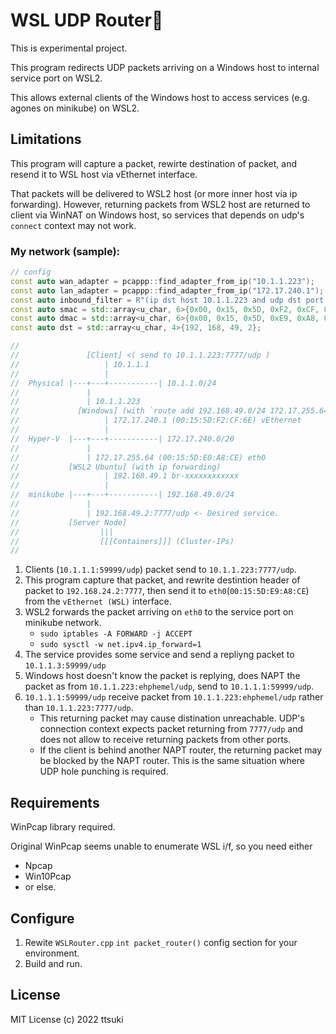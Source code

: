 # WSL UDP Router📡

This is experimental project.

This program redirects UDP packets arriving on a Windows host to internal service port on WSL2.

This allows external clients of the Windows host to access services (e.g. agones on minikube) on WSL2.

## Limitations

This program will capture a packet, rewirte destination of packet, and resend it to WSL host via vEthernet interface.

That packets will be delivered to WSL2 host (or more inner host via ip forwarding).  However, returning packets from WSL2 host are returned to client via WinNAT on Windows host, so services that depends on udp's `connect` context may not work.

### My network (sample):

```cpp
// config
const auto wan_adapter = pcappp::find_adapter_from_ip("10.1.1.223");
const auto lan_adapter = pcappp::find_adapter_from_ip("172.17.240.1");
const auto inbound_filter = R"(ip dst host 10.1.1.223 and udp dst port 7777)";
const auto smac = std::array<u_char, 6>{0x00, 0x15, 0x5D, 0xF2, 0xCF, 0x6E}; // Windows WSL 
const auto dmac = std::array<u_char, 6>{0x00, 0x15, 0x5D, 0xE9, 0xA8, 0xCE}; // WSL eth0
const auto dst = std::array<u_char, 4>{192, 168, 49, 2};                     // target ip (minikube) address via WSL eth0

//
//               [Client] <( send to 10.1.1.223:7777/udp )
//                   | 10.1.1.1
//                   |
//  Physical |---+---+-----------| 10.1.1.0/24
//               |
//               | 10.1.1.223
//             [Windows] (with `route add 192.168.49.0/24 172.17.255.64`)
//                   | 172.17.240.1 (00:15:5D:F2:CF:6E) vEthernet
//                   |
//  Hyper-V  |---+---+-----------| 172.17.240.0/20
//               |
//               | 172.17.255.64 (00:15:5D:E0:A8:CE) eth0
//           [WSL2 Ubuntu] (with ip forwarding)
//                   | 192.168.49.1 br-xxxxxxxxxxxx
//                   |
//  minikube |---+---+-----------| 192.168.49.0/24
//               |
//               | 192.168.49.2:7777/udp <- Desired service.
//           [Server Node]
//                  |||
//                  [[[Containers]]] (Cluster-IPs)
//
```

1. Clients (`10.1.1.1:59999/udp`) packet send to `10.1.1.223:7777/udp`.
2. This program capture that packet, and rewrite destintion header of packet to `192.168.24.2:7777`, then send it to `eth0`(`00:15:5D:E9:A8:CE`) from the `vEthernet (WSL)` interface.
3. WSL2 forwards the packet arriving on `eth0` to the service port on minikube network.
    - `sudo iptables -A FORWARD -j ACCEPT`
    - `sudo sysctl -w net.ipv4.ip_forward=1`
4. The service provides some service and send a repliyng packet to `10.1.1.3:59999/udp`
5. Windows host doesn't know the packet is replying, does NAPT the packet as from `10.1.1.223:ehphemel/udp`, send to `10.1.1.1:59999/udp`.
6. `10.1.1.1:59999/udp` receive packet from `10.1.1.223:ehphemel/udp` rather than `10.1.1.223:7777/udp`.
    - This returning packet may cause distination unreachable. UDP's connection context expects packet returning from `7777/udp` and does not allow to receive returning packets from other ports.  
    - If the client is behind another NAPT router, the returning packet may be blocked by the NAPT router.  This is the same situation where UDP hole punching is required.

## Requirements

WinPcap library required. 

Original WinPcap seems unable to enumerate WSL i/f, so you need either
- Npcap
- Win10Pcap
- or else.

## Configure

1. Rewite `WSLRouter.cpp` `int packet_router()` config section for your environment.
2. Build and run.

## License
MIT License (c) 2022 ttsuki

